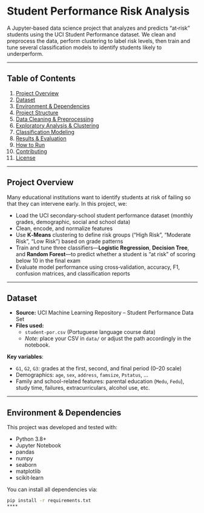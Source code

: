 # Student Performance Risk Analysis

A Jupyter‑based data science project that analyzes and predicts “at‑risk” students using the UCI Student Performance dataset. We clean and preprocess the data, perform clustering to label risk levels, then train and tune several classification models to identify students likely to underperform.

---

## Table of Contents

1. [Project Overview](#project-overview)  
2. [Dataset](#dataset)  
3. [Environment & Dependencies](#environment--dependencies)  
4. [Project Structure](#project-structure)  
5. [Data Cleaning & Preprocessing](#data-cleaning--preprocessing)  
6. [Exploratory Analysis & Clustering](#exploratory-analysis--clustering)  
7. [Classification Modeling](#classification-modeling)  
8. [Results & Evaluation](#results--evaluation)  
9. [How to Run](#how-to-run)  
10. [Contributing](#contributing)  
11. [License](#license)  

---

## Project Overview

Many educational institutions want to identify students at risk of failing so that they can intervene early. In this project, we:

- Load the UCI secondary‑school student performance dataset (monthly grades, demographic, social and school data)  
- Clean, encode, and normalize features  
- Use **K‑Means** clustering to define risk groups (“High Risk”, “Moderate Risk”, “Low Risk”) based on grade patterns  
- Train and tune three classifiers—**Logistic Regression**, **Decision Tree**, and **Random Forest**—to predict whether a student is “at risk” of scoring below 10 in the final exam  
- Evaluate model performance using cross‑validation, accuracy, F1, confusion matrices, and classification reports  

---

## Dataset

- **Source:** UCI Machine Learning Repository – Student Performance Data Set  
- **Files used:**  
  - `student-por.csv` (Portuguese language course data)  
  - *Note:* place your CSV in `data/` or adjust the path accordingly in the notebook.

**Key variables**:

- `G1`, `G2`, `G3`: grades at the first, second, and final period (0–20 scale)  
- Demographics: `age`, `sex`, `address`, `famsize`, `Pstatus`, …  
- Family and school-related features: parental education (`Medu`, `Fedu`), study time, failures, extracurriculars, alcohol use, etc.

---

## Environment & Dependencies

This project was developed and tested with:

- Python 3.8+  
- Jupyter Notebook  
- pandas  
- numpy  
- seaborn  
- matplotlib  
- scikit‑learn  

You can install all dependencies via:

```bash
pip install -r requirements.txt
****
